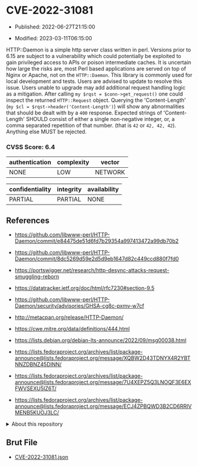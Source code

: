 # CVE-2022-31081

- Published: 2022-06-27T21:15:00

- Modified: 2023-03-11T06:15:00

HTTP::Daemon is a simple http server class written in perl. Versions prior to 6.15 are subject to a vulnerability which could potentially be exploited to gain privileged access to APIs or poison intermediate caches. It is uncertain how large the risks are, most Perl based applications are served on top of Nginx or Apache, not on the `HTTP::Daemon`. This library is commonly used for local development and tests. Users are advised to update to resolve this issue. Users unable to upgrade may add additional request handling logic as a mitigation. After calling `my $rqst = $conn->get_request()` one could inspect the returned `HTTP::Request` object. Querying the 'Content-Length' (`my $cl = $rqst->header('Content-Length')`) will show any abnormalities that should be dealt with by a `400` response. Expected strings of 'Content-Length' SHOULD consist of either a single non-negative integer, or, a comma separated repetition of that number. (that is `42` or `42, 42, 42`). Anything else MUST be rejected.

### CVSS Score: **6.4**

| authentication | complexity | vector |
| --- | --- | --- |
| NONE | LOW | NETWORK |

| confidentiality | integrity | availability |
| --- | --- | --- |
| PARTIAL | PARTIAL | NONE |

## References

* https://github.com/libwww-perl/HTTP-Daemon/commit/e84475de51d6fd7b29354a997413472a99db70b2

* https://github.com/libwww-perl/HTTP-Daemon/commit/8dc5269d59e2d5d9eb1647d82c449ccd880f7fd0

* https://portswigger.net/research/http-desync-attacks-request-smuggling-reborn

* https://datatracker.ietf.org/doc/html/rfc7230#section-9.5

* https://github.com/libwww-perl/HTTP-Daemon/security/advisories/GHSA-cg8c-pxmv-w7cf

* http://metacpan.org/release/HTTP-Daemon/

* https://cwe.mitre.org/data/definitions/444.html

* https://lists.debian.org/debian-lts-announce/2022/09/msg00038.html

* https://lists.fedoraproject.org/archives/list/package-announce@lists.fedoraproject.org/message/XQBW2D43TDNYX4R2YBTNNZDBNZ45DINN/

* https://lists.fedoraproject.org/archives/list/package-announce@lists.fedoraproject.org/message/7U4XEPZ5Q3LNOQF3E6EXFWVSEXU5IZ6T/

* https://lists.fedoraproject.org/archives/list/package-announce@lists.fedoraproject.org/message/ECJ4ZPBQWD3B2CD6RRIVMENB5KUOJ3LC/

<details>
<summary>About this repository</summary> 

  This repository is part of the project [Live Hack CVE](https://github.com/Live-Hack-CVE). Main website can be found [www.live-hack.org](https://www.live-hack.org) 
  
  Made by [Sn0wAlice](https://github.com/Sn0wAlice) for the people that care about security and need to have a feed of the latest CVEs. Hope you enjoy it, don't forget to star the repo and follow me on [Twitter](https://twitter.com/Sn0wAlice) and [Github](https://github.com/Sn0wAlice). And that is my [personnal website](https://www.alice-snow.me/)

  - [Home Page](https://github.com/Live-Hack-CVE)
  - [Framework](https://github.com/Live-Hack-CVE/cve-framework)
  - [CVE database](https://github.com/Live-Hack-CVE/full_database)
  - [Changelog](https://github.com/Live-Hack-CVE/Changelog)
</details>

## Brut File

* [CVE-2022-31081.json](https://raw.githubusercontent.com/Live-Hack-CVE/full_database/main/cves/2022/CVE-2022-31081.json)

